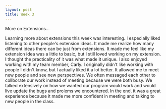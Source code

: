 ```yaml
---
layout: post
title: Week 3
---
```

More on Extensions...


Learning more about extensions this week was interesting. I especially liked listening to other people's extension ideas. It made me realize how many different ideas there can be just from extensions. It made me feel like my extension idea was a little to basic, but I still loved working on my extension. I thought the practicality of it was what made it unique. I also enjoyed working with my team member, Carly. I originally didn't like working with people I didn't know, but I actually liked it a lot better. It allowed me to meet new people and see new perspectives. We often messaged each other to collborate our work instead of meeting because we were both busy. We talked extensively on how we wanted our program would work and would live update the bugs and prolems we encountered. In the end, it was a great experience because it made me more confident in meeting and talking to new people in the class. 


